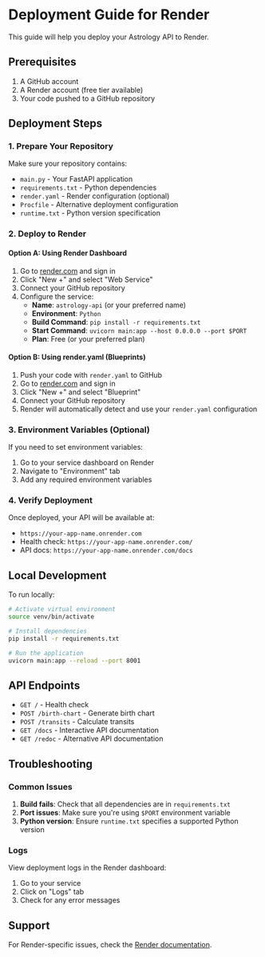 # Deployment Guide for Render

This guide will help you deploy your Astrology API to Render.

## Prerequisites

1. A GitHub account
2. A Render account (free tier available)
3. Your code pushed to a GitHub repository

## Deployment Steps

### 1. Prepare Your Repository

Make sure your repository contains:
- `main.py` - Your FastAPI application
- `requirements.txt` - Python dependencies
- `render.yaml` - Render configuration (optional)
- `Procfile` - Alternative deployment configuration
- `runtime.txt` - Python version specification

### 2. Deploy to Render

#### Option A: Using Render Dashboard

1. Go to [render.com](https://render.com) and sign in
2. Click "New +" and select "Web Service"
3. Connect your GitHub repository
4. Configure the service:
   - **Name**: `astrology-api` (or your preferred name)
   - **Environment**: `Python`
   - **Build Command**: `pip install -r requirements.txt`
   - **Start Command**: `uvicorn main:app --host 0.0.0.0 --port $PORT`
   - **Plan**: Free (or your preferred plan)

#### Option B: Using render.yaml (Blueprints)

1. Push your code with `render.yaml` to GitHub
2. Go to [render.com](https://render.com) and sign in
3. Click "New +" and select "Blueprint"
4. Connect your GitHub repository
5. Render will automatically detect and use your `render.yaml` configuration

### 3. Environment Variables (Optional)

If you need to set environment variables:
1. Go to your service dashboard on Render
2. Navigate to "Environment" tab
3. Add any required environment variables

### 4. Verify Deployment

Once deployed, your API will be available at:
- `https://your-app-name.onrender.com`
- Health check: `https://your-app-name.onrender.com/`
- API docs: `https://your-app-name.onrender.com/docs`

## Local Development

To run locally:
```bash
# Activate virtual environment
source venv/bin/activate

# Install dependencies
pip install -r requirements.txt

# Run the application
uvicorn main:app --reload --port 8001
```

## API Endpoints

- `GET /` - Health check
- `POST /birth-chart` - Generate birth chart
- `POST /transits` - Calculate transits
- `GET /docs` - Interactive API documentation
- `GET /redoc` - Alternative API documentation

## Troubleshooting

### Common Issues

1. **Build fails**: Check that all dependencies are in `requirements.txt`
2. **Port issues**: Make sure you're using `$PORT` environment variable
3. **Python version**: Ensure `runtime.txt` specifies a supported Python version

### Logs

View deployment logs in the Render dashboard:
1. Go to your service
2. Click on "Logs" tab
3. Check for any error messages

## Support

For Render-specific issues, check the [Render documentation](https://render.com/docs). 